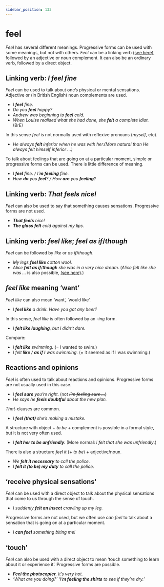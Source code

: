 ```yaml
---
sidebar_position: 133
---
```


# feel

*Feel* has several different meanings. Progressive forms can be used with some meanings, but not with others. *Feel* can be a linking verb [(see here)](./../../grammar/verbs/linking-verbs-be-seem-look-etc), followed by an adjective or noun complement. It can also be an ordinary verb, followed by a direct object.

## Linking verb: *I feel fine*

*Feel* can be used to talk about one’s physical or mental sensations. Adjective or (in British English) noun complements are used.

- *I **feel** fine.*
- *Do you **feel** happy?*
- *Andrew was beginning to **feel** cold.*
- *When Louise realised what she had done, she **felt** a complete idiot.* (BrE)

In this sense *feel* is not normally used with reflexive pronouns (*myself*, etc).

- *He always **felt** inferior when he was with her.(More natural than *He always felt himself inferior …*)*

To talk about feelings that are going on at a particular moment, simple or progressive forms can be used. There is little difference of meaning.

- *I **feel** fine. / I’**m feeling** fine.*
- *How **do** you **feel**? / How **are** you **feeling**?*

## Linking verb: *That feels nice!*

*Feel* can also be used to say that something causes sensations. Progressive forms are not used.

- ***That feels** nice!*
- ***The glass felt** cold against my lips.*

## Linking verb: *feel like*; *feel as if*/*though*

*Feel* can be followed by *like* or *as if*/*though*.

- *My legs **feel like** cotton wool.*
- *Alice **felt as if**/**though** she was in a very nice dream.* (*Alice felt like she was …* is also possible, [(see here)](./as-if-and-as-though-like).)

## *feel like* meaning ‘want’

*Feel like* can also mean ‘want’, ‘would like’.

- *I **feel like** a drink. Have you got any beer?*

In this sense, *feel like* is often followed by an *\-ing* form.

- *I **felt like laughing**, but I didn’t dare.*

Compare:

- *I **felt like** swimming.* (= I wanted to swim.)
- *I felt **like** / **as if** I was swimming.* (= It seemed as if I was swimming.)

## Reactions and opinions

*Feel* is often used to talk about reactions and opinions. Progressive forms are not usually used in this case.

- *I **feel sure** you’re right.* (not *~~I’m feeling sure …~~*)
- *He says he **feels doubtful** about the new plan.*

*That*\-clauses are common.

- *I **feel (that)** she’s making a mistake.*

A structure with object + *to be* + complement is possible in a formal style, but it is not very often used.

- *I **felt her to be unfriendly**.* (More normal: *I *felt that she was unfriendly**.)

There is also a structure *feel it* (+ *to be*) + adjective/noun.

- *We **felt it necessary** to call the police.*
- *I **felt it (to be) my duty** to call the police.*

## ‘receive physical sensations’

*Feel* can be used with a direct object to talk about the physical sensations that come to us through the sense of touch.

- *I suddenly **felt an insect** crawling up my leg.*

Progressive forms are not used, but we often use *can feel* to talk about a sensation that is going on at a particular moment.

- *I **can feel** something biting me!*

## ‘touch’

*Feel* can also be used with a direct object to mean ‘touch something to learn about it or experience it’. Progressive forms are possible.

- ***Feel the photocopier**. It’s very hot.*
- *‘What are you doing?’ ‘I’**m feeling the shirts** to see if they’re dry.’*
